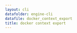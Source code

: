 ```yaml
---
layout: cli
datafolder: engine-cli
datafile: docker_context_export
title: docker context export
---
```

<!--
This page is automatically generated from Docker's source code. If you want to
suggest a change to the text that appears here, open a ticket or pull request
in the source repository on GitHub:

https://github.com/docker/cli
-->

